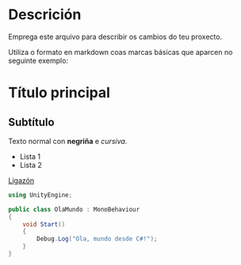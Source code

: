 # Descrición

Emprega este arquivo para describir os cambios do teu proxecto.

Utiliza o formato en markdown coas marcas básicas que aparcen no seguinte exemplo:

# Título principal
## Subtítulo

Texto normal con **negriña** e *cursiva*.

- Lista 1
- Lista 2

[Ligazón](https://exemplo.com)


```csharp
using UnityEngine;

public class OlaMundo : MonoBehaviour
{
    void Start()
    {
        Debug.Log("Ola, mundo desde C#!");
    }
}

```